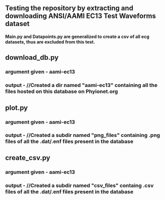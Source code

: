 ## Testing the repository by extracting and downloading ANSI/AAMI EC13 Test Waveforms dataset

#### Main.py and Datapoints.py are generalized to create a csv of all ecg datasets, thus are excluded from this test.

## download_db.py 
### argument given - aami-ec13
### output - //Created a dir named "aami-ec13" containing all the files hosted on this database on Phyionet.org

## plot.py
### argument given - aami-ec13
### output - //Created a subdir named "png_files" containing .png files of all the .dat/.enf files present in the database

## create_csv.py
### argument given - aami-ec13
### output - //Created a subdir named "csv_files" containg .csv files of all the .dat/.enf files present in the database